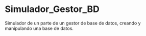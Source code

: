 # Simulador_Gestor_BD
Simulador de un parte de un gestor de base de datos, creando y manipulando una base de datos.
